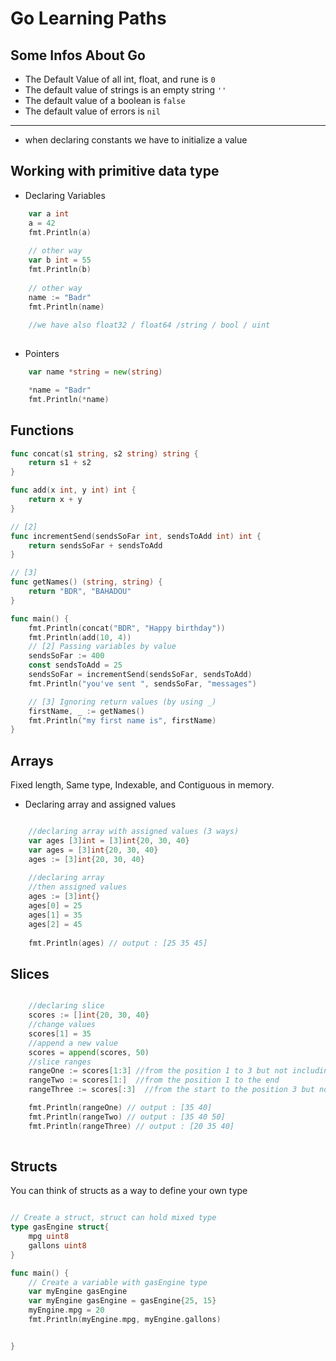 # Go Learning Paths
## Some Infos About Go


- The Default Value of all int, float, and rune is `0`
- The default value of strings is an empty  string `''`
- The default value of a boolean is `false`
- The default value of errors is `nil`
---------------------------------------------------
- when declaring constants we have to initialize a value
  
## Working with primitive data type
- Declaring Variables
```go
    var a int
    a = 42
    fmt.Println(a)
    
    // other way
    var b int = 55
    fmt.Println(b)
    
    // other way
    name := "Badr"
    fmt.Println(name) 
	
	//we have also float32 / float64 /string / bool / uint
	
```
- Pointers
```go
	var name *string = new(string)

	*name = "Badr"
	fmt.Println(*name)
```

## Functions

```go
func concat(s1 string, s2 string) string {
	return s1 + s2
}

func add(x int, y int) int {
	return x + y
}

// [2]
func incrementSend(sendsSoFar int, sendsToAdd int) int {
	return sendsSoFar + sendsToAdd
}

// [3]
func getNames() (string, string) {
	return "BDR", "BAHADOU"
}

func main() {
	fmt.Println(concat("BDR", "Happy birthday"))
	fmt.Println(add(10, 4))
	// [2] Passing variables by value
	sendsSoFar := 400
	const sendsToAdd = 25
	sendsSoFar = incrementSend(sendsSoFar, sendsToAdd)
	fmt.Println("you've sent ", sendsSoFar, "messages")

	// [3] Ignoring return values (by using _)
	firstName, _ := getNames()
	fmt.Println("my first name is", firstName)
}
```
## Arrays
Fixed length, Same type, Indexable, and Contiguous in memory. 

- Declaring array and assigned values

```go

    //declaring array with assigned values (3 ways) 
    var ages [3]int = [3]int{20, 30, 40}
    var ages = [3]int{20, 30, 40}
    ages := [3]int{20, 30, 40}
	
    //declaring array 
    //then assigned values
    ages := [3]int{}
    ages[0] = 25
    ages[1] = 35
    ages[2] = 45
	
    fmt.Println(ages) // output : [25 35 45]
```

## Slices

```go

    //declaring slice
    scores := []int{20, 30, 40}
    //change values
    scores[1] = 35
    //append a new value 
    scores = append(scores, 50)
    //slice ranges
    rangeOne := scores[1:3] //from the position 1 to 3 but not including the value of position 3
    rangeTwo := scores[1:]  //from the position 1 to the end
    rangeThree := scores[:3]  //from the start to the position 3 but not including the value of 3

    fmt.Println(rangeOne) // output : [35 40]
    fmt.Println(rangeTwo) // output : [35 40 50]
    fmt.Println(rangeThree) // output : [20 35 40]
	
```
## Structs
You can think of structs as a way to define your own type
```go

// Create a struct, struct can hold mixed type
type gasEngine struct{
	mpg uint8
	gallons uint8
}

func main() {
	// Create a variable with gasEngine type
	var myEngine gasEngine
	var myEngine gasEngine = gasEngine{25, 15}
	myEngine.mpg = 20
	fmt.Println(myEngine.mpg, myEngine.gallons)


}
```
